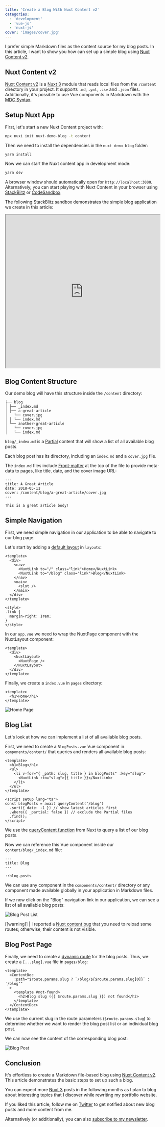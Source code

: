 ```yaml
---
title: 'Create a Blog With Nuxt Content v2'
categories:
  - 'development'
  - 'vue-js'
  - 'nuxt-js'
cover: 'images/cover.jpg'
---
```


I prefer simple Markdown files as the content source for my blog posts. In this article, I want to show you how can set up a simple blog using [Nuxt Content v2](https://content.nuxtjs.org/).

## Nuxt Content v2

[Nuxt Content v2](https://content.nuxtjs.org/) is a [Nuxt 3](https://v3.nuxtjs.org/) module that reads local files from the `/content` directory in your project. It supports `.md`, `.yml`, `.csv` and `.json` files. Additionally, it's possible to use Vue components in Markdown with the [MDC Syntax](https://content.nuxtjs.org/guide/writing/mdc).

## Setup Nuxt App

First, let's start a new Nuxt Content project with:

```bash
npx nuxi init nuxt-demo-blog -t content
```

Then we need to install the dependencies in the `nuxt-demo-blog` folder:

```bash
yarn install
```

Now we can start the Nuxt content app in development mode:

```bash
yarn dev
```

A browser window should automatically open for `http://localhost:3000`. Alternatively, you can start playing with Nuxt Content in your browser using [StackBlitz](https://stackblitz.com/github/nuxt/starter/tree/content) or [CodeSandbox](https://codesandbox.io/s/github/nuxt/starter/tree/content).

The following StackBlitz sandbox demonstrates the simple blog application we create in this article:

<iframe width="100%" height="500" src="https://stackblitz.com/edit/nuxt-content-v2-blog-demo?embed=1&ctl=1"></iframe>

## Blog Content Structure

Our demo blog will have this structure inside the `/content` directory:

```
├── blog
│ ├── _index.md
│ ├── a-great-article
│   └── cover.jpg
│ │ └── index.md
│ └── another-great-article
│   └── cover.jpg
│   └── index.md
```

`blog/_index.md` is a [Partial](https://content.nuxtjs.org/guide/writing/content-directory#partials) content that will show a list of all available blog posts.

Each blog post has its directory, including an `index.md` and a `cover.jpg` file.

The `index.md` files include [Front-matter](https://content.nuxtjs.org/guide/writing/markdown#front-matter) at the top of the file to provide meta-data to pages, like title, date, and the cover image URL:

```
---
title: A Great Article
date: 2018-05-11
cover: /content/blog/a-great-article/cover.jpg
---

This is a great article body!
```

## Simple Navigation

First, we need simple navigation in our application to be able to navigate to our blog page.

Let's start by adding a [default layout](https://v3.nuxtjs.org/guide/directory-structure/layouts) in `layouts`:

```vue
<template>
  <div>
    <nav>
      <NuxtLink to="/" class="link">Home</NuxtLink>
      <NuxtLink to="/blog" class="link">Blog</NuxtLink>
    </nav>
    <main>
      <slot />
    </main>
  </div>
</template>

<style>
.link {
  margin-right: 1rem;
}
</style>
```

In our `app.vue` we need to wrap the NuxtPage component with the NuxtLayout component:

```vue
<template>
  <div>
    <NuxtLayout>
      <NuxtPage />
    </NuxtLayout>
  </div>
</template>
```

Finally, we create a `index.vue` in `pages` directory:

```vue
<template>
  <h1>Home</h1>
</template>
```

![Home Page](./images/home.png)

## Blog List

Let's look at how we can implement a list of all available blog posts.

First, we need to create a `BlogPosts.vue` Vue component in `components/content/` that queries and renders all available blog posts:

```vue
<template>
  <h1>Blog</h1>
  <ul>
    <li v-for="{ _path: slug, title } in blogPosts" :key="slug">
      <NuxtLink :to="slug">{{ title }}</NuxtLink>
    </li>
  </ul>
</template>

<script setup lang="ts">
const blogPosts = await queryContent('/blog')
  .sort({ date: -1 }) // show latest articles first
  .where({ _partial: false }) // exclude the Partial files
  .find();
</script>
```

We use the [queryContent function](https://content.nuxtjs.org/guide/displaying/querying#querying-content) from Nuxt to query a list of our blog posts.

Now we can reference this Vue component inside our `content/blog/_index.md` file:

```
---
title: Blog
---

::blog-posts
```

We can use any component in the `components/content/` directory or any component made available globally in your application in Markdown files.

If we now click on the "Blog" navigation link in our application, we can see a list of all available blog posts:

![Blog Post List](./images/blog.png)

[[warning]]
| I reported a [Nuxt content bug](https://github.com/nuxt/content/issues/1197) that you need to reload some routes; otherwise, their content is not visible.

## Blog Post Page

Finally, we need to create a [dynamic route](https://v3.nuxtjs.org/guide/directory-structure/pages#dynamic-routes=) for the blog posts. Thus, we create a `[...slug].vue` file in `pages/blog`:

```vue
<template>
  <ContentDoc
    :path="$route.params.slug ? `/blog/${$route.params.slug[0]}` : '/blog'"
  >
    <template #not-found>
      <h2>Blog slug ({{ $route.params.slug }}) not found</h2>
    </template>
  </ContentDoc>
</template>
```

We use the current slug in the route parameters (`$route.params.slug`) to determine whether we want to render the blog post list or an individual blog post.

We can now see the content of the corresponding blog post:

![Blog Post](./images/blog-post.png)

## Conclusion

It's effortless to create a Markdown file-based blog using [Nuxt Content v2](https://content.nuxtjs.org/). This article demonstrates the basic steps to set up such a blog.

You can expect more [Nuxt 3](https://v3.nuxtjs.org/) posts in the following months as I plan to blog about interesting topics that I discover while rewriting my portfolio website.

If you liked this article, follow me on [Twitter](https://twitter.com/mokkapps) to get notified about new blog posts and more content from me.

Alternatively (or additionally), you can also [subscribe to my newsletter](https://mokkapps.de/newsletter).
